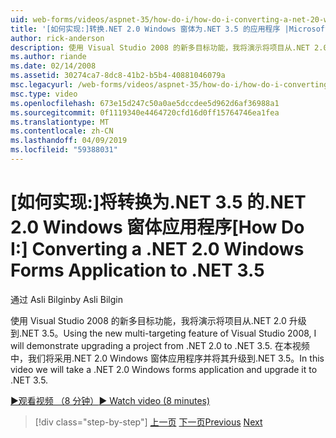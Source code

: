 ```yaml
---
uid: web-forms/videos/aspnet-35/how-do-i/how-do-i-converting-a-net-20-windows-forms-application-to-net-35
title: '[如何实现:]转换.NET 2.0 Windows 窗体为.NET 3.5 的应用程序 |Microsoft Docs'
author: rick-anderson
description: 使用 Visual Studio 2008 的新多目标功能，我将演示将项目从.NET 2.0 升级到.NET 3.5。 在本视频中，我们将采取...
ms.author: riande
ms.date: 02/14/2008
ms.assetid: 30274ca7-8dc8-41b2-b5b4-40881046079a
msc.legacyurl: /web-forms/videos/aspnet-35/how-do-i/how-do-i-converting-a-net-20-windows-forms-application-to-net-35
msc.type: video
ms.openlocfilehash: 673e15d247c50a0ae5dccdee5d962d6af36988a1
ms.sourcegitcommit: 0f1119340e4464720cfd16d0ff15764746ea1fea
ms.translationtype: MT
ms.contentlocale: zh-CN
ms.lasthandoff: 04/09/2019
ms.locfileid: "59388031"
---
```

# <a name="how-do-i-converting-a-net-20-windows-forms-application-to-net-35"></a><span data-ttu-id="90fb5-104">[如何实现:]将转换为.NET 3.5 的.NET 2.0 Windows 窗体应用程序</span><span class="sxs-lookup"><span data-stu-id="90fb5-104">[How Do I:] Converting a .NET 2.0 Windows Forms Application to .NET 3.5</span></span>

<span data-ttu-id="90fb5-105">通过 Asli Bilgin</span><span class="sxs-lookup"><span data-stu-id="90fb5-105">by Asli Bilgin</span></span>

<span data-ttu-id="90fb5-106">使用 Visual Studio 2008 的新多目标功能，我将演示将项目从.NET 2.0 升级到.NET 3.5。</span><span class="sxs-lookup"><span data-stu-id="90fb5-106">Using the new multi-targeting feature of Visual Studio 2008, I will demonstrate upgrading a project from .NET 2.0 to .NET 3.5.</span></span> <span data-ttu-id="90fb5-107">在本视频中，我们将采用.NET 2.0 Windows 窗体应用程序并将其升级到.NET 3.5。</span><span class="sxs-lookup"><span data-stu-id="90fb5-107">In this video we will take a .NET 2.0 Windows forms application and upgrade it to .NET 3.5.</span></span>

[<span data-ttu-id="90fb5-108">&#9654;观看视频 （8 分钟）</span><span class="sxs-lookup"><span data-stu-id="90fb5-108">&#9654; Watch video (8 minutes)</span></span>](https://channel9.msdn.com/Blogs/ASP-NET-Site-Videos/how-do-i-converting-a-net-20-windows-forms-application-to-net-35)

> [!div class="step-by-step"]
> <span data-ttu-id="90fb5-109">[上一页](how-do-i-advance-cascading-style-sheet-features-and-management.md)
> [下一页](how-do-i-get-started-with-the-entity-framework.md)</span><span class="sxs-lookup"><span data-stu-id="90fb5-109">[Previous](how-do-i-advance-cascading-style-sheet-features-and-management.md)
[Next](how-do-i-get-started-with-the-entity-framework.md)</span></span>
